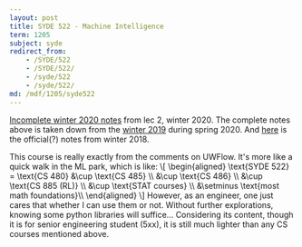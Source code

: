 ```yaml
---
layout: post
title: SYDE 522 - Machine Intelligence
term: 1205
subject: syde
redirect_from:
    - /SYDE/522
    - /SYDE/522/
    - /syde/522
    - /syde/522/
md: /mdf/1205/syde522
---
```


[Incomplete winter 2020 notes](/markdown/1201/syde522/) from lec 2, winter 2020.
The complete notes above is taken down from the [winter 2019](https://www.youtube.com/watch?v=tExPpuk-UQ8) during spring 2020.  And [here](https://github.com/KimiaLab/SYDE-522) is the official(?) notes from winter 2018.

This course is really exactly from the comments on UWFlow. It's more like a quick walk in the ML park, which is like:
<span>&#92;[
    &#92;begin{aligned}
    \text{SYDE 522} = \text{CS 480} &\cup \text{CS 485}  &#92;&#92;
    &\cup \text{CS 486} &#92;&#92;
    &\cup \text{CS 885 (RL)} &#92;&#92;
    &\cup \text{STAT courses} &#92;&#92;
    &\setminus \text{most math foundations}&#92;&#92;
    &#92;end{aligned}
&#92;]</span>
However, as an engineer, one just cares that whether I can use them or not. Without further explorations, knowing some python libraries will suffice... Considering its content, though it is for senior engineering student (5xx), it is still much lighter than any CS courses mentioned above.
